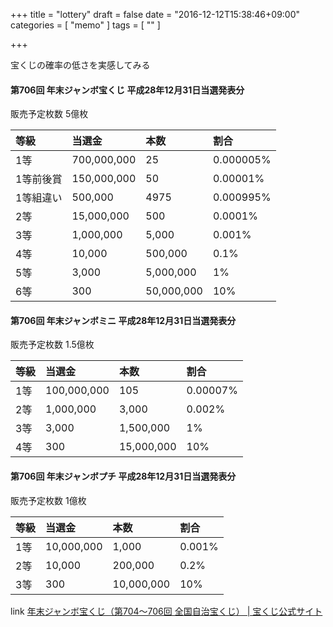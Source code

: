 +++
title = "lottery"
draft = false
date = "2016-12-12T15:38:46+09:00"
categories = [ "memo" ]
tags = [ "" ]

+++

宝くじの確率の低さを実感してみる

#### 第706回 年末ジャンボ宝くじ 平成28年12月31日当選発表分

販売予定枚数 5億枚

| 等級      | 当選金      | 本数       | 割合      |
|:----------|:------------|:-----------|:----------|
| 1等       | 700,000,000 |         25 | 0.000005% |
| 1等前後賞 | 150,000,000 |         50 |  0.00001% |
| 1等組違い |     500,000 |       4975 | 0.000995% |
| 2等       |  15,000,000 |        500 |   0.0001% |
| 3等       |   1,000,000 |      5,000 |    0.001% |
| 4等       |      10,000 |    500,000 |      0.1% |
| 5等       |       3,000 |  5,000,000 |        1% |
| 6等       |         300 | 50,000,000 |       10% |

#### 第706回 年末ジャンボミニ 平成28年12月31日当選発表分

販売予定枚数 1.5億枚

| 等級| 当選金      | 本数       | 割合     |
|:----|:------------|:-----------|:---------|
| 1等 | 100,000,000 |        105 | 0.00007% |
| 2等 |   1,000,000 |      3,000 |   0.002% |
| 3等 |       3,000 |  1,500,000 |       1% |
| 4等 |         300 | 15,000,000 |      10% |

#### 第706回 年末ジャンボプチ 平成28年12月31日当選発表分

販売予定枚数 1億枚

| 等級| 当選金     | 本数       | 割合   |
|:----|:-----------|:-----------|:-------|
| 1等 | 10,000,000 |      1,000 | 0.001% |
| 2等 |     10,000 |    200,000 |   0.2% |
| 3等 |        300 | 10,000,000 |    10% |

link [年末ジャンボ宝くじ（第704〜706回 全国自治宝くじ） \| 宝くじ公式サイト](http://www.takarakuji-official.jp/nj2016/)
